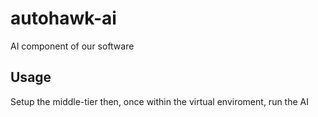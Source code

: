 # autohawk-ai
AI component of our software

## Usage

Setup the middle-tier then, once within the virtual enviroment, run the AI
